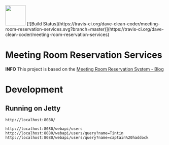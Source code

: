 <img  src="https://raw.githubusercontent.com/meeting-room-reservation-group/meeting-room-reservation-group.github.io/master/images/meeting_room_logo.ico" width="64" />
[![Build Status](https://travis-ci.org/dave-clean-coder/meeting-room-reservation-services.svg?branch=master)](https://travis-ci.org/dave-clean-coder/meeting-room-reservation-services)

# Meeting Room Reservation Services

__INFO__ This project is based on the [Meeting Room Reservation System - Blog](http://meeting-room-reservation-group.github.io/)


# Development

## Running on Jetty

	http://localhost:8080/

	http://localhost:8080/webapi/users
	http://localhost:8080/webapi/users/query?name=Tintin
	http://localhost:8080/webapi/users/query?name=captain%20haddock